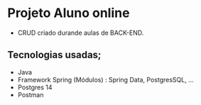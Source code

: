 # Projeto Aluno online
* CRUD criado durande aulas de BACK-END.
## Tecnologias usadas;
* Java
* Framework Spring (Módulos) : Spring Data, PostgresSQL, ...
* Postgres 14
* Postman
 

